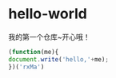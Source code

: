 # hello-world
我的第一个仓库~开心哦！

```javascript
(function(me){
document.write('hello,'+me);
})('rxMa')
```
